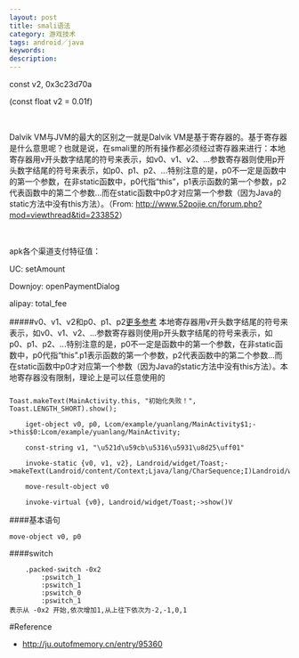 ```yaml
---
layout: post
title: smali语法
category: 游戏技术
tags: android／java
keywords: 
description: 
---
```


const v2, 0x3c23d70a

(const float v2 = 0.01f)

 

Dalvik VM与JVM的最大的区别之一就是Dalvik VM是基于寄存器的。基于寄存器是什么意思呢？也就是说，在smali里的所有操作都必须经过寄存器来进行：本地寄存器用v开头数字结尾的符号来表示，如v0、v1、v2、...参数寄存器则使用p开头数字结尾的符号来表示，如p0、p1、p2、...特别注意的是，p0不一定是函数中的第一个参数，在非static函数中，p0代指“this”，p1表示函数的第一个参数，p2代表函数中的第二个参数…而在static函数中p0才对应第一个参数（因为Java的static方法中没有this方法）。（From:
<http://www.52pojie.cn/forum.php?mod=viewthread&tid=233852>）

 

apk各个渠道支付特征值：

UC: setAmount

Downjoy: openPaymentDialog

alipay: total\_fee

#####v0、v1、v2和p0、p1、p2[更多参考](http://www.52pojie.cn/forum.php?mod=viewthread&tid=233852)
本地寄存器用v开头数字结尾的符号来表示，如v0、v1、v2、...参数寄存器则使用p开头数字结尾的符号来表示，如p0、p1、p2、...特别注意的是，p0不一定是函数中的第一个参数，在非static函数中，p0代指“this”.p1表示函数的第一个参数，p2代表函数中的第二个参数…而在static函数中p0才对应第一个参数（因为Java的static方法中没有this方法）。本地寄存器没有限制，理论上是可以任意使用的

#####

```
Toast.makeText(MainActivity.this, "初始化失败！", Toast.LENGTH_SHORT).show();
```

```
    iget-object v0, p0, Lcom/example/yuanlang/MainActivity$1;->this$0:Lcom/example/yuanlang/MainActivity;

    const-string v1, "\u521d\u59cb\u5316\u5931\u8d25\uff01"

    invoke-static {v0, v1, v2}, Landroid/widget/Toast;->makeText(Landroid/content/Context;Ljava/lang/CharSequence;I)Landroid/widget/Toast;

    move-result-object v0

    invoke-virtual {v0}, Landroid/widget/Toast;->show()V

```
####基本语句

```
move-object v0, p0
```

####switch


```
    .packed-switch -0x2
        :pswitch_1
        :pswitch_1
        :pswitch_0
        :pswitch_1
表示从 -0x2 开始,依次增加1,从上往下依次为-2,-1,0,1
```
#Reference
* <http://ju.outofmemory.cn/entry/95360>
